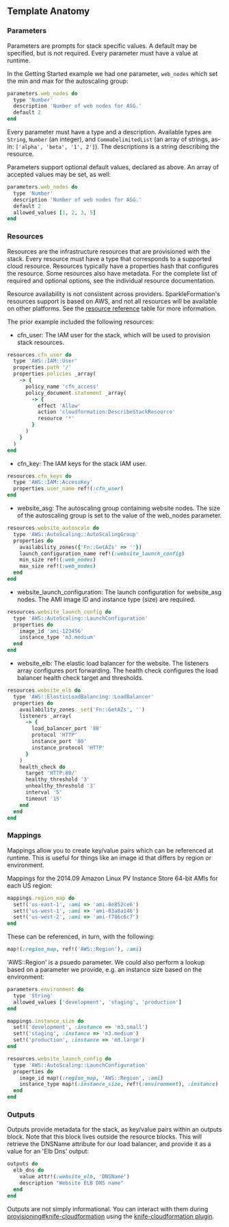 ## Template Anatomy

### Parameters
Parameters are prompts for stack specific values. A default may be
specified, but is not required. Every parameter must have a value at runtime.

In the Getting Started example we had one parameter, `web_nodes` which
set the min and max for the autoscaling group:

```ruby
parameters.web_nodes do
  type 'Number'
  description 'Number of web nodes for ASG.'
  default 2
end
```

Every parameter must have a type and a description. Available types are `String`,
`Number` (an integer), and `CommaDelimitedList` (an array of
strings, as-in: `['alpha', 'beta', '1', 2']`). The descriptions is a
string describing the resource. 

Parameters support optional default values, declared as
above. An array of accepted values may be set, as well:

```ruby
parameters.web_nodes do
  type 'Number'
  description 'Number of web nodes for ASG.'
  default 2
  allowed_values [1, 2, 3, 5]
end
```

### Resources
Resources are the infrastructure resources that are provisioned with
the stack. Every resource must have a type that corresponds to a
supported cloud resource. Resources typically have a properties hash
that configures the resource. Some resources also have metadata. For
the complete list of required and optional options, see the
individual resource documentation.

Resource availability is not consistent across
providers. SparkleFormation's resources support is based on AWS, and
not all resources will be available on other platforms. See the
[resource reference](resource-reference.md) table for more information.

The prior example included the following resources:
- cfn_user: The IAM user for the stack, which will be used to
provision stack resources.

```ruby
resources.cfn_user do
  type 'AWS::IAM::User'
  properties.path '/'
  properties.policies _array(
    -> {
      policy_name 'cfn_access'
      policy_document.statement _array(
        -> {
          effect 'Allow'
          action 'cloudformation:DescribeStackResource'
          resource '*' 
        }
      )
    }
  )
end
```

- cfn_key: The IAM keys for the stack IAM user.

```ruby
resources.cfn_keys do
  type 'AWS::IAM::AccessKey'
  properties.user_name ref!(:cfn_user)
end
```

- website_asg: The autoscaling group containing website nodes. The
size of the autoscaling group is set to the value of the web_nodes
parameter. 

```ruby
resources.website_autoscale do
  type 'AWS::AutoScaling::AutoScalingGroup'
  properties do
    availability_zones({'Fn::GetAZs' => ''})
    launch_configuration_name ref!(:website_launch_config)
    min_size ref!(:web_nodes)
    max_size ref!(:web_nodes)
  end
end
```

- website_launch_configuration: The launch configuration for
website_asg nodes. The AMI image ID and instance type (size) are
required. 

```ruby
resources.website_launch_config do
  type 'AWS::AutoScaling::LaunchConfiguration'
  properties do
    image_id 'ami-123456'
    instance_type 'm3.medium'
  end
end
```

- website_elb: The elastic load balancer for the website. The
listeners array configures port forwarding. The health check
configures the load balancer health check target and thresholds.

```ruby
resources.website_elb do
  type 'AWS::ElasticLoadBalancing::LoadBalancer'
  properties do
    availability_zones._set('Fn::GetAZs', '')
    listeners _array(
      -> {
        load_balancer_port '80'
        protocol 'HTTP'
        instance_port '80'
        instance_protocol 'HTTP'
      }
    )
    health_check do
      target 'HTTP:80/'
      healthy_threshold '3'
      unhealthy_threshold '3'
      interval '5'
      timeout '15'
    end
  end
end
```

### Mappings
Mappings allow you to create key/value pairs which can be referenced
at runtime. This is useful for things like an image id that differs
by region or environment. 

Mappings for the 2014.09 Amazon Linux PV Instance Store 64-bit AMIs
for each US region:

```ruby
mappings.region_map do
  set!('us-east-1', :ami => 'ami-8e852ce6')
  set!('us-west-1', :ami => 'ami-03a8a146')
  set!('us-west-2', :ami => 'ami-f786c6c7')
end
```

These can be referenced, in turn, with the following:

```ruby
map!(:region_map, ref!('AWS::Region'), :ami)
```

'AWS::Region' is a psuedo parameter. We could also perform a lookup
based on a parameter we provide, e.g. an instance size based on the environment:

```ruby
parameters.environment do
  type 'String'
  allowed_values ['development', 'staging', 'production']                
end

mappings.instance_size do
  set!('development', :instance => 'm3.small')
  set!('staging', :instance => 'm3.medium')
  set!('production', :instance => 'm3.large')
end

resources.website_launch_config do
  type 'AWS::AutoScaling::LaunchConfiguration'
  properties do
    image_id map!(:region_map, 'AWS::Region', :ami)
    instance_type map!(:instance_size, ref!(:environment), :instance)
  end
end
```

### Outputs
Outputs provide metadata for the stack, as key/value pairs within an
outputs block. Note that this block lives outside the resource
blocks. This will retrieve the DNSName attribute for our load
balancer, and provide it as a value for an 'Elb Dns' output:

```ruby
outputs do
  elb_dns do
    value attr!(:website_elb, 'DNSName')
    description "Website ELB DNS name"
  end
end
```

Outputs are not simply informational. You can interact with them
during [provisioning#knife-cloudformation](provisioning.md) using the [knife-cloudformation
plugin](https://rubygems.org/gems/knife-cloudformation). 


